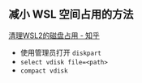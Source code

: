 ## 减小 WSL 空间占用的方法
[清理WSL2的磁盘占用 - 知乎](https://zhuanlan.zhihu.com/p/614993276)
- 使用管理员打开 `diskpart`
- `select vdisk file=<path>`
- `compact vdisk`